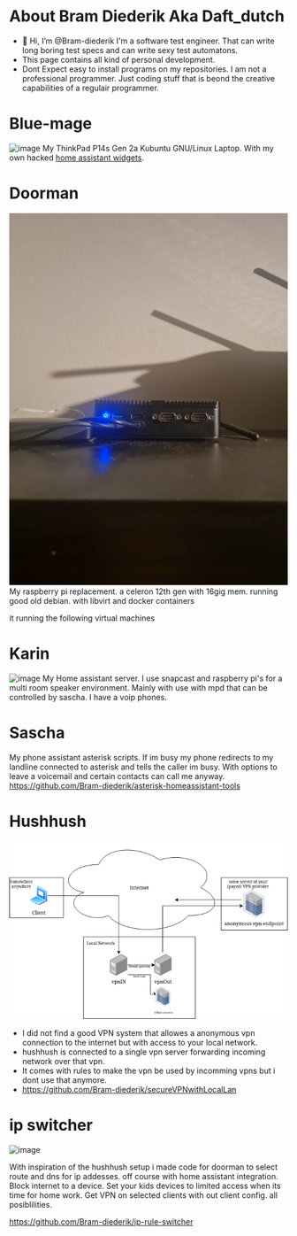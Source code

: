 # About Bram Diederik Aka Daft_dutch
- 👋 Hi, I’m @Bram-diederik I'm a software test engineer. That can write long boring test specs and can write sexy test automatons. 
- This page contains all kind of personal development. 
- Dont Expect easy to install programs on my repositories. I am not a professional programmer. Just coding stuff that is beond the creative capabilities of a regulair programmer. 


# Blue-mage
![image](https://github.com/Bram-diederik/Bram-diederik/assets/53519837/80041a3d-8340-4944-9a74-7de338c38c61)
My ThinkPad P14s Gen 2a Kubuntu GNU/Linux Laptop. With my own hacked [home assistant widgets](https://community.home-assistant.io/t/kde-widgets/552152). 

# Doorman
![image](./16898013442449084130202921961960.jpg)
My raspberry pi replacement. a celeron 12th gen with 16gig mem. 
running good old debian. with libvirt and docker containers

it running the following virtual machines

# Karin
![image](https://github.com/Bram-diederik/Bram-diederik/assets/53519837/aae3dc70-90fe-4f1d-93a3-02b13b35c512)
My Home assistant server. I use snapcast and raspberry pi's for a multi room speaker environment. Mainly with use with mpd that can be controlled by sascha. I have a voip phones.


# Sascha
My phone assistant asterisk scripts.  If im busy my phone redirects to my landline connected to asterisk and tells the caller im busy. With options to leave a voicemail and certain contacts can call me anyway. 
https://github.com/Bram-diederik/asterisk-homeassistant-tools

# Hushhush
![image](https://github.com/Bram-diederik/secureVPNwithLocalLan/raw/main/images/vpnMap.drawio.png)
- I did not find a good VPN system that allowes a anonymous vpn connection to the internet but with access to your local network. 
- hushhush is connected to a single vpn server forwarding incoming network over that vpn.
- It comes with rules to make the vpn be used by incomming vpns but i dont use that anymore.
- https://github.com/Bram-diederik/secureVPNwithLocalLan

# ip switcher
![image](https://raw.githubusercontent.com/Bram-diederik/ip-rule-switcher/main/images/ip-rule-switcher.png)

With inspiration of the hushhush setup i made code for doorman to select route and dns for ip addesses. 
off course with home assistant integration. 
Block internet to a device. Set your kids devices to limited access when its time for home work. Get VPN on selected clients with out client config. all posiblilities. 

https://github.com/Bram-diederik/ip-rule-switcher








<!---
Bram-diederik/Bram-diederik is a ✨ special ✨ repository because its `README.md` (this file) appears on your GitHub profile.
You can click the Preview link to take a look at your changes.
--->
